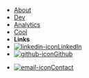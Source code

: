 - [About](about)
- [Dev](dev)
- [Analytics](analytics)
- [Cool](cool)
- **Links**
- [![linkedin-icon](https://icongr.am/feather/linkedin.svg?color=ffffff&size=16)LinkedIn](https://www.linkedin.com/in/nickgreenlees/)
- [![github-icon](https://icongr.am/simple/github.svg?color=ffffff&size=16)Github](https://github.com/nwgreenl/)
<!-- easy way to keep styling consistent with external links -->
- <a href="/#/contact" target="_self"><img alt="email-icon" src="https://icongr.am/clarity/email.svg?color=ffffff&size=16">Contact</a>
